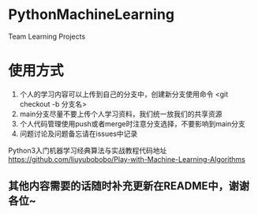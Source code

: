 # PythonMachineLearning
Team Learning Projects

# 使用方式
1. 个人的学习内容可以上传到自己的分支中，创建新分支使用命令
    <git checkout -b 分支名>
2. main分支尽量不要上传个人学习资料，我们统一放我们的共享资源
3. 个人代码管理使用push或者merge时注意分支选择，不要影响到main分支
4. 问题讨论及问题备忘请在issues中记录


Python3入门机器学习经典算法与实战教程代码地址
https://github.com/liuyubobobo/Play-with-Machine-Learning-Algorithms

## 其他内容需要的话随时补充更新在README中，谢谢各位~
